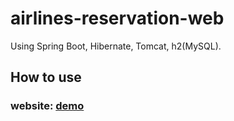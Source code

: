 # airlines-reservation-web
Using Spring Boot, Hibernate, Tomcat, h2(MySQL).
## How to use
### website: [demo](http://35.233.229.12/IntelAirlines/)

## 